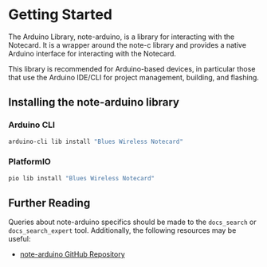 # Getting Started

The Arduino Library, note-arduino, is a library for interacting with the Notecard.
It is a wrapper around the note-c library and provides a native Arduino interface for interacting with the Notecard.

This library is recommended for Arduino-based devices, in particular those that use the Arduino IDE/CLI for project management, building, and flashing.

## Installing the note-arduino library

### Arduino CLI

```bash
arduino-cli lib install "Blues Wireless Notecard"
```

### PlatformIO

```bash
pio lib install "Blues Wireless Notecard"
```

## Further Reading

Queries about note-arduino specifics should be made to the `docs_search` or `docs_search_expert` tool.
Additionally, the following resources may be useful:

- [note-arduino GitHub Repository](https://github.com/blues/note-arduino)
